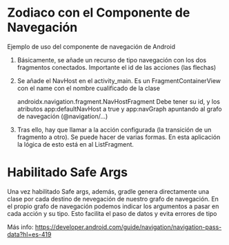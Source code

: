 # Zodiaco con el Componente de Navegación
Ejemplo de uso del componente de navegación de Android

1. Básicamente, se añade un recurso de tipo navegación con los dos fragmentos conectados.
Importante el id de las acciones (las flechas)
2. Se añade el NavHost en el activity_main. Es un FragmentContainerView con el name con el nombre cualificado de la clase


      androidx.navigation.fragment.NavHostFragment
Debe tener su id, y los atributos app:defaultNavHost a true y app:navGraph apuntando al grafo de navegación (@navigation/...)
3. Tras ello, hay que llamar a la acción configurada (la transición de un fragmento a otro). Se puede hacer de varias formas. En esta aplicación la lógica de esto está en al ListFragment. 

# Habilitado Safe Args
Una vez habilitado Safe args, además, gradle genera directamente una clase por cada destino de nevegación
de nuestro grafo de navegación. En el propio grafo de navegación podemos indicar los argumentos a pasar en cada acción
y su tipo. Esto facilita el paso de datos y evita errores de tipo 

Más info:
https://developer.android.com/guide/navigation/navigation-pass-data?hl=es-419

